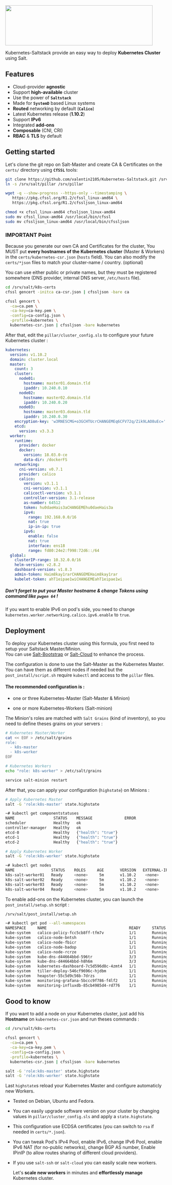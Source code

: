 <img src="https://i.imgur.com/SJAtDZk.png" width="460" height="125" >

Kubernetes-Saltstack provide an easy way to deploy **Kubernetes Cluster** using Salt.  

## Features

- Cloud-provider **agnostic**
- Support **high-available** cluster
- Use the power of **`Saltstack`**
- Made for **`SystemD`** based Linux systems
- **Routed** networking by default (**`Calico`**)
- Latest Kubernetes release (**1.10.2**)
- Support **IPv6**
- Integrated **add-ons**
- **Composable** (CNI, CRI)
- **RBAC** & **TLS** by default

## Getting started 

Let's clone the git repo on Salt-Master and create CA & Certificates on the `certs/` directory using **`CfSSL`** tools:

```bash
git clone https://github.com/valentin2105/Kubernetes-Saltstack.git /srv/salt
ln -s /srv/salt/pillar /srv/pillar

wget -q --show-progress --https-only --timestamping \
   https://pkg.cfssl.org/R1.2/cfssl_linux-amd64 \
   https://pkg.cfssl.org/R1.2/cfssljson_linux-amd64

chmod +x cfssl_linux-amd64 cfssljson_linux-amd64
sudo mv cfssl_linux-amd64 /usr/local/bin/cfssl
sudo mv cfssljson_linux-amd64 /usr/local/bin/cfssljson
```

### IMPORTANT Point

Because you generate our own CA and Certificates for the cluster, You MUST put **every hostnames of the Kubernetes cluster** (Master & Workers) in the `certs/kubernetes-csr.json` (`hosts` field). You can also modify the `certs/*json` files to match your cluster-name / country. (optional)  

You can use either public or private names, but they must be registered somewhere (DNS provider, internal DNS server, `/etc/hosts` file).

```bash
cd /srv/salt/k8s-certs
cfssl gencert -initca ca-csr.json | cfssljson -bare ca

cfssl gencert \
  -ca=ca.pem \
  -ca-key=ca-key.pem \
  -config=ca-config.json \
  -profile=kubernetes \
  kubernetes-csr.json | cfssljson -bare kubernetes
```
After that, edit the `pillar/cluster_config.sls` to configure your future Kubernetes cluster :

```yaml
kubernetes:
  version: v1.10.2
  domain: cluster.local
  master:
    count: 3
    cluster:
      node01:
        hostname: master01.domain.tld
        ipaddr: 10.240.0.10
      node02:
        hostname: master02.domain.tld
        ipaddr: 10.240.0.20
      node03:
        hostname: master03.domain.tld
        ipaddr: 10.240.0.30
    encryption-key: 'w3RNESCMG+o3GCHTUcrCHANGEMEq6CFV72q/Zik9LAO8uEc='
    etcd:
      version: v3.3.3
  worker:
    runtime:
      provider: docker
      docker:
        version: 18.03.0-ce
        data-dir: /dockerFS
    networking:
      cni-version: v0.7.1
      provider: calico
      calico:
        version: v3.1.1
        cni-version: v3.1.1
        calicoctl-version: v3.1.1
        controller-version: 3.1-release
        as-number: 64512
        token: hu0daeHais3aCHANGEMEhu0daeHais3a
        ipv4:
          range: 192.168.0.0/16
          nat: true
          ip-in-ip: true
        ipv6:
          enable: false
          nat: true
          interface: ens18
          range: fd80:24e2:f998:72d6::/64
  global:
    clusterIP-range: 10.32.0.0/16
    helm-version: v2.8.2
    dashboard-version: v1.8.3
    admin-token: Haim8kay1rarCHANGEMEHaim8kay1rar
    kubelet-token: ahT1eipae1wiCHANGEMEahT1eipae1wi
```
##### Don't forget to put your Master hostname & change Tokens using command like `pwgen 64` !

If you want to enable IPv6 on pod's side, you need to change `kubernetes.worker.networking.calico.ipv6.enable` to `true`.

## Deployment

To deploy your Kubernetes cluster using this formula, you first need to setup your Saltstack Master/Minion.  
You can use [Salt-Bootstrap](https://docs.saltstack.com/en/stage/topics/tutorials/salt_bootstrap.html) or [Salt-Cloud](https://docs.saltstack.com/en/latest/topics/cloud/) to enhance the process. 

The configuration is done to use the Salt-Master as the Kubernetes Master. You can have them as different nodes if needed but the `post_install/script.sh` require `kubectl` and access to the `pillar` files.

#### The recommended configuration is :

- one or three Kubernetes-Master (Salt-Master & Minion)

- one or more Kubernetes-Workers (Salt-minion)

The Minion's roles are matched with `Salt Grains` (kind of inventory), so you need to define theses grains on your servers :

```bash
# Kubernetes Master/Worker
cat << EOF > /etc/salt/grains
role:
  - k8s-master
  - k8s-worker
EOF

# Kubernetes Workers
echo "role: k8s-worker" > /etc/salt/grains

service salt-minion restart 
```

After that, you can apply your configuration (`highstate`) on Minions :

```bash
# Apply Kubernetes Master
salt -G 'role:k8s-master' state.highstate

~# kubectl get componentstatuses
NAME                 STATUS    MESSAGE              ERROR
scheduler            Healthy   ok
controller-manager   Healthy   ok
etcd-0               Healthy   {"health": "true"}
etcd-1               Healthy   {"health": "true"}
etcd-2               Healthy   {"health": "true"}

# Apply Kubernetes Worker
salt -G 'role:k8s-worker' state.highstate

~# kubectl get nodes
NAME                STATUS    ROLES     AGE       VERSION   EXTERNAL-IP   OS-IMAGE 
k8s-salt-worker01   Ready     <none>     5m       v1.10.2    <none>        Ubuntu 18.04.1 LTS 
k8s-salt-worker02   Ready     <none>     5m       v1.10.2    <none>        Ubuntu 18.04.1 LTS 
k8s-salt-worker03   Ready     <none>     5m       v1.10.2    <none>        Ubuntu 18.04.1 LTS 
k8s-salt-worker04   Ready     <none>     5m       v1.10.2    <none>        Ubuntu 18.04.1 LTS 
```

To enable add-ons on the Kubernetes cluster, you can launch the `post_install/setup.sh` script :

```bash
/srv/salt/post_install/setup.sh

~# kubectl get pod --all-namespaces
NAMESPACE     NAME                                    READY     STATUS    RESTARTS   AGE
kube-system   calico-policy-fcc5cb8ff-tfm7v           1/1       Running   0          1m
kube-system   calico-node-bntsh                       1/1       Running   1          1m
kube-system   calico-node-fbicr                       1/1       Running   1          1m
kube-system   calico-node-badop                       1/1       Running   1          1m
kube-system   calico-node-rcrze                       1/1       Running   1          1m
kube-system   kube-dns-d44664bbd-596tr                3/3       Running   0          1m
kube-system   kube-dns-d44664bbd-h8h6m                3/3       Running   0          1m
kube-system   kubernetes-dashboard-7c5d596d8c-4zmt4   1/1       Running   0          1m
kube-system   tiller-deploy-546cf9696c-hjdbm          1/1       Running   0          1m
kube-system   heapster-55c5d9c56b-7drzs               1/1       Running   0          1m
kube-system   monitoring-grafana-5bccc9f786-f4lf2     1/1       Running   0          1m
kube-system   monitoring-influxdb-85cb4985d4-rd776    1/1       Running   0          1m
```

## Good to know

If you want to add a node on your Kubernetes cluster, just add his **Hostname** on `kubernetes-csr.json` and run theses commands :

```bash
cd /srv/salt/k8s-certs

cfssl gencert \
  -ca=ca.pem \
  -ca-key=ca-key.pem \
  -config=ca-config.json \
  -profile=kubernetes \
  kubernetes-csr.json | cfssljson -bare kubernetes

salt -G 'role:k8s-master' state.highstate
salt -G 'role:k8s-worker' state.highstate
```

Last `highstate`s reload your Kubernetes Master and configure automaticly new Workers.

- Tested on Debian, Ubuntu and Fedora.
- You can easily upgrade software version on your cluster by changing values in `pillar/cluster_config.sls` and apply a `state.highstate`.
- This configuration use ECDSA certificates (you can switch to `rsa` if needed in `certs/*.json`).
- You can tweak Pod's IPv4 Pool, enable IPv6, change IPv6 Pool, enable IPv6 NAT (for no-public networks), change BGP AS number, Enable IPinIP (to allow routes sharing of different cloud providers).
- If you use `salt-ssh` or `salt-cloud` you can easily scale new workers.


 	Let's **scale new workers** in minutes and **effortlessly manage** Kubernetes cluster.  
